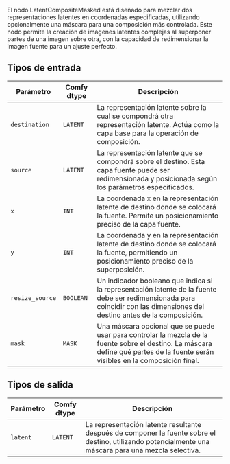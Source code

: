 
El nodo LatentCompositeMasked está diseñado para mezclar dos representaciones latentes en coordenadas especificadas, utilizando opcionalmente una máscara para una composición más controlada. Este nodo permite la creación de imágenes latentes complejas al superponer partes de una imagen sobre otra, con la capacidad de redimensionar la imagen fuente para un ajuste perfecto.
## Tipos de entrada

| Parámetro | Comfy dtype | Descripción |
|-----------|-------------|-------------|
| `destination` | `LATENT`    | La representación latente sobre la cual se compondrá otra representación latente. Actúa como la capa base para la operación de composición. |
| `source` | `LATENT`    | La representación latente que se compondrá sobre el destino. Esta capa fuente puede ser redimensionada y posicionada según los parámetros especificados. |
| `x` | `INT`       | La coordenada x en la representación latente de destino donde se colocará la fuente. Permite un posicionamiento preciso de la capa fuente. |
| `y` | `INT`       | La coordenada y en la representación latente de destino donde se colocará la fuente, permitiendo un posicionamiento preciso de la superposición. |
| `resize_source` | `BOOLEAN` | Un indicador booleano que indica si la representación latente de la fuente debe ser redimensionada para coincidir con las dimensiones del destino antes de la composición. |
| `mask` | `MASK`     | Una máscara opcional que se puede usar para controlar la mezcla de la fuente sobre el destino. La máscara define qué partes de la fuente serán visibles en la composición final. |

## Tipos de salida

| Parámetro | Comfy dtype | Descripción |
|-----------|-------------|-------------|
| `latent`  | `LATENT`    | La representación latente resultante después de componer la fuente sobre el destino, utilizando potencialmente una máscara para una mezcla selectiva. |